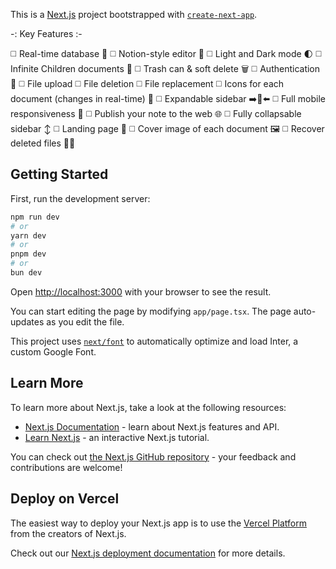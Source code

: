 This is a [Next.js](https://nextjs.org/) project bootstrapped with [`create-next-app`](https://github.com/vercel/next.js/tree/canary/packages/create-next-app).

-: Key Features :-

◻️ Real-time database 🔗
◻️ Notion-style editor 📝
◻️ Light and Dark mode 🌓
◻️ Infinite Children documents 🌲
◻️ Trash can & soft delete 🗑️
◻️ Authentication 🔐
◻️ File upload
◻️ File deletion
◻️ File replacement
◻️ Icons for each document (changes in real-time) 🌠
◻️ Expandable sidebar ➡️🔀⬅️
◻️ Full mobile responsiveness 📱
◻️ Publish your note to the web 🌐
◻️ Fully collapsable sidebar ↕️
◻️ Landing page 🛬
◻️ Cover image of each document 🖼️
◻️ Recover deleted files 🔄📄

## Getting Started

First, run the development server:

```bash
npm run dev
# or
yarn dev
# or
pnpm dev
# or
bun dev
```

Open [http://localhost:3000](http://localhost:3000) with your browser to see the result.

You can start editing the page by modifying `app/page.tsx`. The page auto-updates as you edit the file.

This project uses [`next/font`](https://nextjs.org/docs/basic-features/font-optimization) to automatically optimize and load Inter, a custom Google Font.

## Learn More

To learn more about Next.js, take a look at the following resources:

- [Next.js Documentation](https://nextjs.org/docs) - learn about Next.js features and API.
- [Learn Next.js](https://nextjs.org/learn) - an interactive Next.js tutorial.

You can check out [the Next.js GitHub repository](https://github.com/vercel/next.js/) - your feedback and contributions are welcome!

## Deploy on Vercel

The easiest way to deploy your Next.js app is to use the [Vercel Platform](https://vercel.com/new?utm_medium=default-template&filter=next.js&utm_source=create-next-app&utm_campaign=create-next-app-readme) from the creators of Next.js.

Check out our [Next.js deployment documentation](https://nextjs.org/docs/deployment) for more details.
